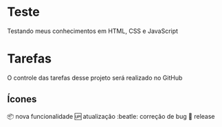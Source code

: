 # Teste

Testando meus conhecimentos em HTML, CSS e JavaScript

# Tarefas

O controle das tarefas desse projeto será realizado no GitHub
## Ícones

:package: nova funcionalidade
:up: atualização
:beatle: correção de bug
:checkered_flag: release